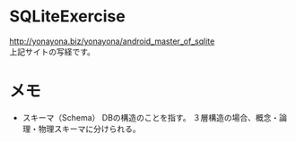 # SQLiteExercise
http://yonayona.biz/yonayona/android_master_of_sqlite <br>
上記サイトの写経です。

# メモ
- スキーマ（Schema）
  DBの構造のことを指す。
  ３層構造の場合、概念・論理・物理スキーマに分けられる。
